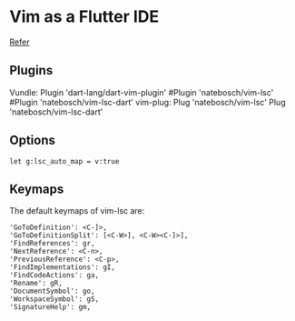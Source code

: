 # Vim as a Flutter IDE
[Refer](https://dev.to/tavanarad/vim-as-a-flutter-ide-4p16)

## Plugins
Vundle:
  Plugin 'dart-lang/dart-vim-plugin'
  #Plugin 'natebosch/vim-lsc'
  #Plugin 'natebosch/vim-lsc-dart'
vim-plug:
  Plug 'natebosch/vim-lsc'
  Plug 'natebosch/vim-lsc-dart'

## Options
```
let g:lsc_auto_map = v:true
```

## Keymaps
The default keymaps of vim-lsc are:
```
'GoToDefinition': <C-]>,
'GoToDefinitionSplit': [<C-W>], <C-W><C-]>],
'FindReferences': gr,
'NextReference': <C-n>,
'PreviousReference': <C-p>,
'FindImplementations': gI,
'FindCodeActions': ga,
'Rename': gR,
'DocumentSymbol': go,
'WorkspaceSymbol': gS,
'SignatureHelp': gm,
```
